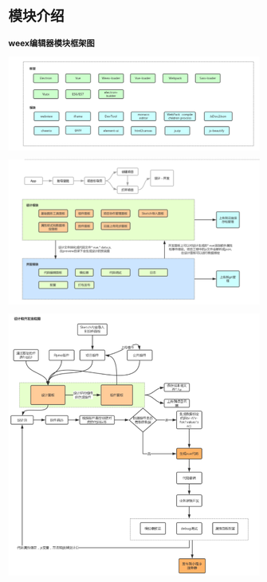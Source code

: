 # 模块介绍

### weex编辑器模块框架图



![&#x7F16;&#x8F91;&#x5668;&#x6A21;&#x5757;](../.gitbook/assets/assets2flecfpjetmrm5ep3pvrg2flecj7qzqhkz1upl8lbz2flecjg9blln0mkqi3md2fuidesign-jia-gou-tu%20%285%29.png)



![&#x8BBE;&#x8BA1;&#x548C;&#x5F00;&#x53D1;&#x6A21;&#x5757;&#x4EA4;&#x4E92;&#x6D41;&#x7A0B;&#x8BF4;&#x660E;](../.gitbook/assets/2%20%281%29.PNG)



![&#x7F16;&#x8F91;&#x5668;&#x6D41;&#x7A0B;&#x56FE;](../.gitbook/assets/3.PNG)



